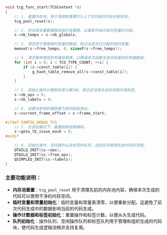 
```c
void tcg_func_start(TCGContext *s)
{
    // 1. 重置内存池，用于清理和重置TCG上下文的临时内存分配状态。
    tcg_pool_reset(s);

    // 2. 将全局变量数量赋给临时变量数，以重新开始对临时变量的分配。
    s->nb_temps = s->nb_globals;

    // 3. 清空用于管理临时变量的数组，标记当前无已分配的临时变量。
    memset(s->free_temps, 0, sizeof(s->free_temps));

    // 4. 清空每种类型的常量哈希表，以确保本次函数生成没有缓存的常量数据。
    for (int i = 0; i < TCG_TYPE_COUNT; ++i) {
        if (s->const_table[i]) {
            g_hash_table_remove_all(s->const_table[i]);
        }
    }

    // 5. 初始化操作计数和标签计数为0，表示还没有生成任何操作或标签。
    s->nb_ops = 0;
    s->nb_labels = 0;

    // 6. 设置当前帧的偏移量为帧的起始地址。
    s->current_frame_offset = s->frame_start;

#ifdef CONFIG_DEBUG_TCG
    // 7. 在调试模式下，重置跳转故障掩码。
    s->goto_tb_issue_mask = 0;
#endif

    // 8. 初始化操作、空闲操作以及标签的队列，这些队列管理生成代码的流程。
    QTAILQ_INIT(&s->ops);
    QTAILQ_INIT(&s->free_ops);
    QSIMPLEQ_INIT(&s->labels);
}
```

### 主要功能说明：
- **内存池重置**：`tcg_pool_reset` 用于清理先前的内存池内容，确保本次生成的代码可以使用干净的内存空间。
- **临时变量和常量初始化**：临时变量和常量表清零，以便重新分配。这避免了前次代码生成中的数据影响当前的代码生成。
- **操作计数器和标签初始化**：重置操作和标签计数，以便从头生成代码。
- **队列初始化**：操作队列、空闲操作队列和标签队列用于管理和组织生成的代码块，使代码生成逻辑流畅并支持复用。 
